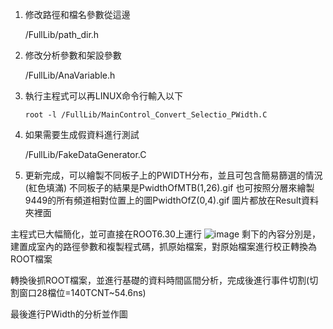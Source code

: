 1. 修改路徑和檔名參數從這邊

      /FullLib/path_dir.h 
  
2. 修改分析參數和架設參數

      /FullLib/AnaVariable.h
   
4. 執行主程式可以再LINUX命令行輸入以下

       root -l /FullLib/MainControl_Convert_Selectio_PWidth.C
   
6. 如果需要生成假資料進行測試

     /FullLib/FakeDataGenerator.C

8. 更新完成，可以繪製不同板子上的PWIDTH分布，並且可包含簡易篩選的情況(紅色填滿)
     不同板子的結果是PwidthOfMTB(1,26).gif
     也可按照分層來繪製9449的所有頻道相對位置上的圖PwidthOfZ(0,4).gif
     圖片都放在Result資料夾裡面
   

主程式已大幅簡化，並可直接在ROOT6.30上運行
![image](https://github.com/user-attachments/assets/9af8de2c-e262-4b7d-bd76-79a90411f3bc)
剩下的內容分別是，建置成室內的路徑參數和複製程式碼，抓原始檔案，對原始檔案進行校正轉換為ROOT檔案

轉換後抓ROOT檔案，並進行基礎的資料時間區間分析，完成後進行事件切割(切割窗口28檔位=140TCNT~54.6ns)

最後進行PWidth的分析並作圖
